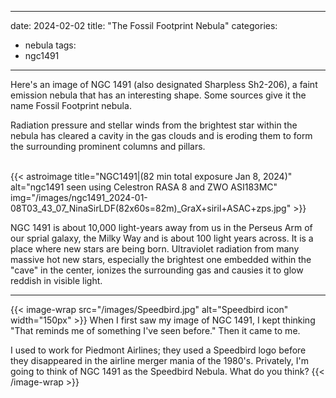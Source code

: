 ------
date: 2024-02-02
title: "The Fossil Footprint Nebula"
categories:
- nebula
tags:
- ngc1491
---

Here's an image of NGC 1491 (also designated Sharpless Sh2-206), a faint emission nebula that has an interesting shape.  Some sources give it the name Fossil Footprint nebula.
  
<!--more-->

Radiation pressure and stellar winds from the brightest star within the nebula has cleared a cavity in the gas clouds and is eroding them to form the surrounding prominent columns and pillars.

<br>
{{< astroimage
title="NGC1491|(82 min total exposure Jan 8, 2024)"
   alt="ngc1491 seen using Celestron RASA 8 and ZWO ASI183MC"
   img="/images/ngc1491_2024-01-08T03_43_07_NinaSirLDF(82x60s=82m)_GraX+siril+ASAC+zps.jpg"
>}}
<br>


NGC 1491 is about 10,000 light-years away from us in the Perseus Arm of our sprial galaxy, the Milky Way and is about 100 light years across.  It is a place where new stars are being born. Ultraviolet radiation from many massive hot new stars, especially the brightest one embedded within the "cave" in the center, ionizes the surrounding gas and causies it to glow reddish in visible light.  

---
{{< image-wrap src="/images/Speedbird.jpg" alt="Speedbird icon" width="150px"  >}}
When I first saw my image of NGC 1491, I kept thinking "That reminds me of something I've seen before."  Then it came to me.

I used to work for Piedmont Airlines; they used a Speedbird logo before they disappeared in the airline merger mania of the 1980's. Privately, I'm going to think of NGC 1491 as the Speedbird Nebula.  What do you think? 
{{< /image-wrap >}}



